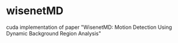 # wisenetMD
cuda implementation of paper "WisenetMD: Motion Detection Using Dynamic Background Region Analysis"
